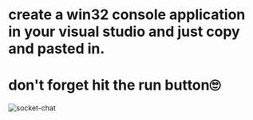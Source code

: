 # create a win32 console application in your visual studio and just copy and pasted in.
# don't forget hit the run button🙄

![socket-chat](http://blog.feihao.me/images/socket-chat.png)
